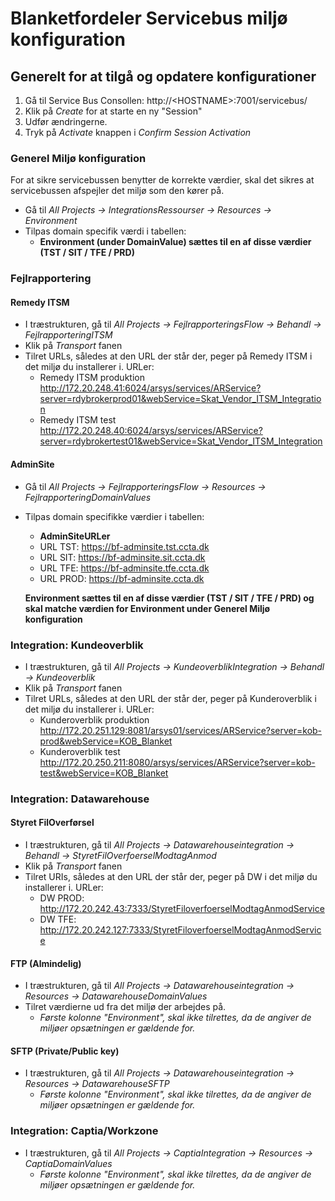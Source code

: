 # Blanketfordeler Servicebus miljø konfiguration


## Generelt for at tilgå og opdatere konfigurationer

1. Gå til Service Bus Consollen: http://\<HOSTNAME\>:7001/servicebus/
2. Klik på *Create* for at starte en ny "Session"
3. Udfør ændringerne.
4. Tryk på *Activate* knappen i *Confirm Session Activation*

### Generel Miljø konfiguration
For at sikre servicebussen benytter de korrekte værdier, skal det sikres at servicebussen afspejler det miljø som den kører på.

- Gå til  *All Projects -> IntegrationsRessourser -> Resources -> Environment*
- Tilpas domain specifik værdi i tabellen: 
  - **Environment (under DomainValue) sættes til en af disse værdier (TST / SIT / TFE / PRD)** 

### Fejlrapportering
#### Remedy ITSM
- I træstrukturen, gå til *All Projects -> FejlrapporteringsFlow -> Behandl -> FejlrapporteringITSM*
- Klik på *Transport* fanen
- Tilret URLs, således at den URL der står der, peger på Remedy ITSM i det miljø du installerer i. URLer:  
  - Remedy ITSM produktion http://172.20.248.41:6024/arsys/services/ARService?server=rdybrokerprod01&webService=Skat_Vendor_ITSM_Integration
  - Remedy ITSM test http://172.20.248.40:6024/arsys/services/ARService?server=rdybrokertest01&webService=Skat_Vendor_ITSM_Integration

#### AdminSite
- Gå til  *All Projects -> FejlrapporteringsFlow -> Resources -> FejlrapporteringDomainValues*
- Tilpas domain specifikke værdier i tabellen: 
  - **AdminSiteURLer**    	
  - URL TST:   https://bf-adminsite.tst.ccta.dk
  - URL SIT:   https://bf-adminsite.sit.ccta.dk
  - URL TFE:   https://bf-adminsite.tfe.ccta.dk
  - URL PROD:  https://bf-adminsite.ccta.dk

  **Environment sættes til en af disse værdier (TST / SIT / TFE / PRD) og skal matche værdien for Environment under Generel Miljø konfiguration**
		
### Integration: Kundeoverblik
- I træstrukturen, gå til *All Projects -> KundeoverblikIntegration -> Behandl -> Kundeoverblik*
- Klik på *Transport* fanen
- Tilret URLs, således at den URL der står der, peger på Kunderoverblik i det miljø du installerer i. URLer:  
  - Kunderoverblik produktion http://172.20.251.129:8081/arsys01/services/ARService?server=kob-prod&webService=KOB_Blanket
  - Kunderoverblik test http://172.20.250.211:8080/arsys/services/ARService?server=kob-test&webService=KOB_Blanket

### Integration: Datawarehouse
#### Styret FilOverførsel
- I træstrukturen, gå til *All Projects -> Datawarehouseintegration -> Behandl -> StyretFilOverfoerselModtagAnmod*
- Klik på *Transport* fanen
- Tilret URIs, således at den URL der står der, peger på DW i det miljø du installerer i. URLer:  
  - DW PROD:  http://172.20.242.43:7333/StyretFiloverfoerselModtagAnmodService
  - DW TFE:   http://172.20.242.127:7333/StyretFiloverfoerselModtagAnmodService

#### FTP (Almindelig)
- I træstrukturen, gå til *All Projects -> Datawarehouseintegration -> Resources -> DatawarehouseDomainValues*
- Tilret værdierne ud fra det miljø der arbejdes på.
  - *Første kolonne "Environment", skal ikke tilrettes, da de angiver de miljøer opsætningen er gældende for.*

#### SFTP (Private/Public key)
- I træstrukturen, gå til *All Projects -> Datawarehouseintegration -> Resources -> DatawarehouseSFTP*
  - *Første kolonne "Environment", skal ikke tilrettes, da de angiver de miljøer opsætningen er gældende for.*

### Integration: Captia/Workzone
- I træstrukturen, gå til *All Projects -> CaptiaIntegration -> Resources -> CaptiaDomainValues*
  - *Første kolonne "Environment", skal ikke tilrettes, da de angiver de miljøer opsætningen er gældende for.*
		
		
		
		
		
		
	

